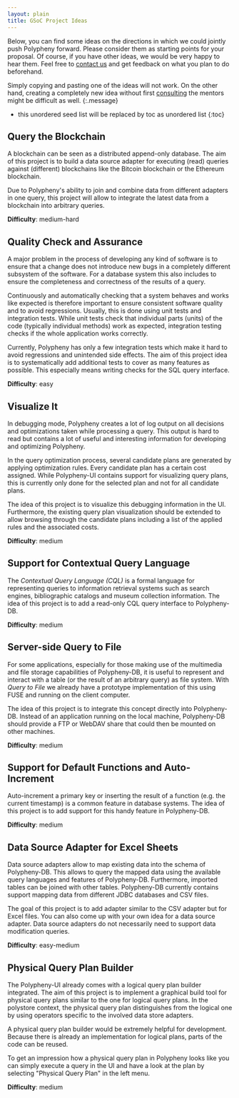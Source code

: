 ```yaml
---
layout: plain
title: GSoC Project Ideas
---
```


Below, you can find some ideas on the directions in which we could jointly push Polypheny forward. Please consider them as starting points for your proposal. Of course, if you have other ideas, we would be very happy to hear them. Feel free to [contact us](/community/gsoc/#contact) and get feedback on what you plan to do beforehand.

Simply copying and pasting one of the ideas will not work. On the other hand, creating a completely new idea without first [consulting](/community/gsoc/#contact) the mentors might be difficult as well.
{:.message}

* this unordered seed list will be replaced by toc as unordered list
{:toc}


## Query the Blockchain
A blockchain can be seen as a distributed append-only database. The aim of this project is to build a data source adapter for executing (read) queries against (different) blockchains like the Bitcoin blockchain or the Ethereum blockchain.

Due to Polypheny's ability to join and combine data from different adapters in one query, this project will allow to integrate the latest data from a blockchain into arbitrary queries. 

**Difficulty**: medium-hard


## Quality Check and Assurance
A major problem in the process of developing any kind of software is to ensure that a change does not introduce new bugs in a completely different subsystem of the software. For a database system this also includes to ensure the completeness and correctness of the results of a query.

Continuously and automatically checking that a system behaves and works like expected is therefore important to ensure consistent software quality and to avoid regressions. Usually, this is done using unit tests and integration tests. While unit tests check that individual parts (units) of the code (typically individual methods) work as expected, integration testing checks if the whole application works correctly.

Currently, Polypheny has only a few integration tests which make it hard to avoid regressions and unintended side effects. The aim of this project idea is to systematically add additional tests to cover as many features as possible. This especially means writing checks for the SQL query interface.

**Difficulty**: easy


##  Visualize It
In debugging mode, Polypheny creates a lot of log output on all decisions and optimizations taken while processing a query. This output is hard to read but contains a lot of useful and interesting information for developing and optimizing Polypheny. 

In the query optimization process, several candidate plans are generated by applying optimization rules. Every candidate plan has a certain cost assigned. While Polypheny-UI contains support for visualizing query plans, this is currently only done for the selected plan and not for all candidate plans.

The idea of this project is to visualize this debugging information in the UI. Furthermore, the existing query plan visualization should be extended to allow browsing through the candidate plans including a list of the applied rules and the associated costs.

**Difficulty**: medium


## Support for Contextual Query Language
The _Contextual Query Language (CQL)_ is a formal language for representing queries to information retrieval systems such as search engines, bibliographic catalogs and museum collection information. The idea of this project is to add a read-only CQL query interface to Polypheny-DB. 

**Difficulty**: medium


## Server-side Query to File
For some applications, especially for those making use of the multimedia and file storage capabilities of Polypheny-DB, it is useful to represent and interact with a table (or the result of an arbitrary query) as file system. With _Query to File_ we already have a prototype implementation of this using FUSE and running on the client computer. 

The idea of this project is to integrate this concept directly into Polypheny-DB. Instead of an application running on the local machine, Polypheny-DB should provide a FTP or WebDAV share that could then be mounted on other machines.

**Difficulty**: medium


## Support for Default Functions and Auto-Increment
Auto-increment a primary key or inserting the result of a function (e.g. the current timestamp) is a common feature in database systems. The idea of this project is to add support for this handy feature in Polypheny-DB.

**Difficulty**: medium

 
## Data Source Adapter for Excel Sheets
Data source adapters allow to map existing data into the schema of Polypheny-DB. This allows to query the mapped data using the available query languages and features of Polypheny-DB. Furthermore, imported tables can be joined with other tables. Polypheny-DB currently contains support mapping data from different JDBC databases and CSV files. 

The goal of this project is to add adapter similar to the CSV adapter but for Excel files. You can also come up with your own idea for a data source adapter. Data source adapters do not necessarily need to support data modification queries.

**Difficulty**: easy-medium


## Physical Query Plan Builder
The Polypheny-UI already comes with a logical query plan builder integrated. The aim of this project is to implement a graphical build tool for physical query plans similar to the one for logical query plans. In the polystore context, the physical query plan distinguishes from the logical one by using operators specific to the involved data store adapters. 

A physical query plan builder would be extremely helpful for development. Because there is already an implementation for logical plans, parts of the code can be reused. 

To get an impression how a physical query plan in Polypheny looks like you can simply execute a query in the UI and have a look at the plan by selecting "Physical Query Plan" in the left menu.

**Difficulty**: medium


